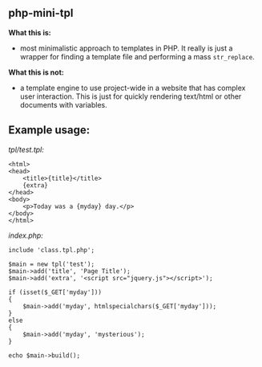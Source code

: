 php-mini-tpl
------------

**What this is:**
 - most minimalistic approach to templates in PHP. It really is just a wrapper for finding a template file and performing a mass `str_replace`.

**What this is not:**
 - a template engine to use project-wide in a website that has complex user interaction. This is just for quickly rendering text/html or other documents with variables.
 
Example usage:
--------------

*tpl/test.tpl:*

	<html>
	<head>
		<title>{title}</title>
		{extra}
	</head>
	<body>
		<p>Today was a {myday} day.</p>
	</body>
	</html>

*index.php:*

	include 'class.tpl.php';
	
	$main = new tpl('test');
	$main->add('title', 'Page Title');
	$main->add('extra', '<script src="jquery.js"></script>');
	
	if (isset($_GET['myday']))
	{
		$main->add('myday', htmlspecialchars($_GET['myday']));
	}
	else
	{
		$main->add('myday', 'mysterious');
	}
	
	echo $main->build();
	